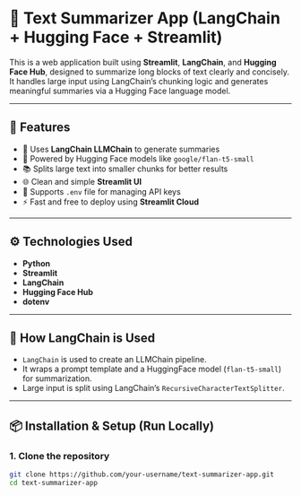 # 📝 Text Summarizer App (LangChain + Hugging Face + Streamlit)

This is a web application built using **Streamlit**, **LangChain**, and **Hugging Face Hub**, designed to summarize long blocks of text clearly and concisely. It handles large input using LangChain’s chunking logic and generates meaningful summaries via a Hugging Face language model.

---

## 🔧 Features

- 🧠 Uses **LangChain LLMChain** to generate summaries
- 🤖 Powered by Hugging Face models like `google/flan-t5-small`
- 📚 Splits large text into smaller chunks for better results
- 🌐 Clean and simple **Streamlit UI**
- 🔐 Supports `.env` file for managing API keys
- ⚡ Fast and free to deploy using **Streamlit Cloud**

---

## ⚙️ Technologies Used

- **Python**
- **Streamlit**
- **LangChain**
- **Hugging Face Hub**
- **dotenv**

---

## 🧠 How LangChain is Used

- `LangChain` is used to create an LLMChain pipeline.
- It wraps a prompt template and a HuggingFace model (`flan-t5-small`) for summarization.
- Large input is split using LangChain’s `RecursiveCharacterTextSplitter`.

---

## 📦 Installation & Setup (Run Locally)

### 1. Clone the repository

```bash
git clone https://github.com/your-username/text-summarizer-app.git
cd text-summarizer-app
